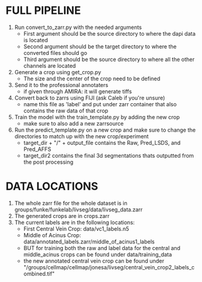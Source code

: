 # FULL PIPELINE

1. Run convert_to_zarr.py with the needed arguments 
    - First argument should be the source directory to where the dapi data is located
    - Second argument should be the target directory to where the converted files should go
    - Third argument should be the source directory to where all the other channels are located
2. Generate a crop using get_crop.py
    - The size and the center of the crop need to be defined
3. Send it to the professional annotaters
    - if given through AMIRA: it will generate tiffs
4. Convert back to zarrs using FIJI (ask Caleb if you're unsure)
    - name this file as 'label' and put under zarr container that also contains the raw data of that crop
5. Train the model with the train_template.py by adding the new crop
    - make sure to also add a new zarrsource 
6. Run the predict_template.py on a new crop and make sure to change the directories to match up with the new crop/experiment
    - target_dir + "/" + output_file contains the Raw, Pred_LSDS, and Pred_AFFS
    - target_dir2 contains the final 3d segmentations thats outputted from the post processing

# DATA LOCATIONS

1. The whole zarr file for the whole dataset is in groups/funke/funkelab/livseg/data/livseg_data.zarr
2. The generated crops are in crops.zarr
3. The current labels are in the following locations:
    - First Central Vein Crop: data/vc1_labels.n5
    - Middle of Acinus Crop: data/annotated_labels.zarr/middle_of_acinus1_labels
    - BUT for training both the raw and label data for the central and middle_acinus crops can be found under data/training_data
    - the new annotated central vein crop can be found under "/groups/cellmap/cellmap/jonesa/livseg/central_vein_crop2_labels_combined.tif"


